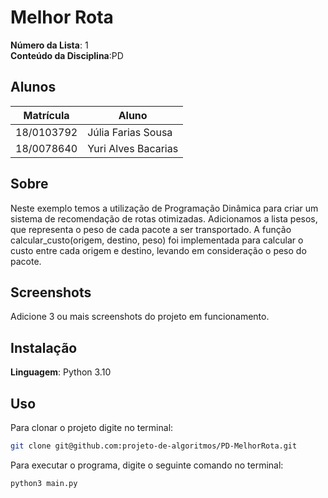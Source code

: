 
# Melhor Rota

**Número da Lista**: 1<br>
**Conteúdo da Disciplina**:PD <br>

## Alunos
|Matrícula | Aluno |
| -- | -- |
| 18/0103792  | Júlia Farias Sousa|
| 18/0078640 |  Yuri Alves Bacarias|

## Sobre 
Neste exemplo temos a utilização de Programação Dinâmica para criar um  sistema de recomendação de rotas otimizadas. Adicionamos a lista pesos, que representa o peso de cada pacote a ser transportado. A função calcular_custo(origem, destino, peso) foi implementada para calcular o custo entre cada origem e destino, levando em consideração o peso do pacote. 

## Screenshots
Adicione 3 ou mais screenshots do projeto em funcionamento.

## Instalação 
**Linguagem**: Python 3.10<br>

## Uso 
Para clonar o projeto digite no terminal:
```bash
git clone git@github.com:projeto-de-algoritmos/PD-MelhorRota.git
```
Para executar o programa, digite o seguinte comando no terminal:
```bash
python3 main.py
```



